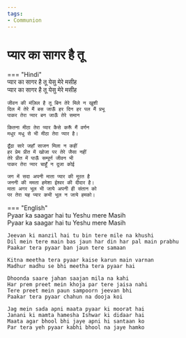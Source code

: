 ```yaml
---
tags:
- Communion
---
```


# प्यार का सागर है तू  

=== "Hindi"  
    प्यार का सागर है तू येसु मेरे मसीह  
    प्यार का सागर है तू येसु मेरे मसीह  

    जीवन की मंज़िल है तू बिन तेरे मिले न खुशी  
    दिल में तेरे मैं बस जाऊँ हर दिन हर पल मैं प्रभू  
    पाकर तेरा प्यार बन जाऊँ तेरे समान  

    कितना मीठा तेरा प्यार कैसे करूँ मैं वर्णन  
    मधुर मधु से भी मीठा तेरा प्यार है।  

    ढूँढा सारे जहाँ साजन मिला न कहीं  
    हर प्रेम प्रीत में खोजा पर तेरे जैसा नहीं  
    तेरे प्रीत में पाऊँ सम्पूर्ण जीवन भी  
    पाकर तेरा प्यार चाहूँ न दूजा कोई  

    जग में सदा अपनी माता प्यार की मूरत है  
    जननी की ममता हमेशा ईश्वर की दीदार है।  
    माता अगर भूल भी जाये अपनी ही संतान को  
    पर तेरा यह प्यार कभी भूल न जाये हमको।  

=== "English"  
    Pyaar ka saagar hai tu Yeshu mere Masih  
    Pyaar ka saagar hai tu Yeshu mere Masih  

    Jeevan ki manzil hai tu bin tere mile na khushi  
    Dil mein tere main bas jaun har din har pal main prabhu  
    Paakar tera pyaar ban jaun tere samaan  

    Kitna meetha tera pyaar kaise karun main varnan  
    Madhur madhu se bhi meetha tera pyaar hai  

    Dhoonda saare jahan saajan mila na kahi  
    Har prem preet mein khoja par tere jaisa nahi  
    Tere preet mein paun sampoorn jeevan bhi  
    Paakar tera pyaar chahun na dooja koi  

    Jag mein sada apni maata pyaar ki moorat hai  
    Janani ki mamta hamesha Ishwar ki didaar hai  
    Maata agar bhool bhi jaye apni hi santaan ko  
    Par tera yeh pyaar kabhi bhool na jaye hamko